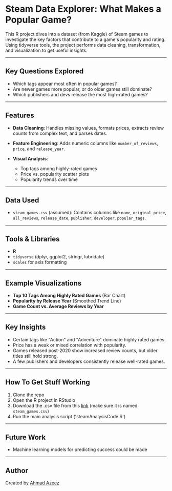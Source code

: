 # Steam Data Explorer: What Makes a Popular Game?

This R project dives into a dataset (from Kaggle) of Steam games to investigate the key factors that contribute to a game's popularity and rating. Using tidyverse tools, the project performs data cleaning, transformation, and visualization to get useful insights.

---

## Key Questions Explored

* Which tags appear most often in popular games?
* Are newer games more popular, or do older games still dominate?
* Which publishers and devs release the most high-rated games?


---

## Features

* **Data Cleaning**: Handles missing values, formats prices, extracts review counts from complex text, and parses dates.
* **Feature Engineering**: Adds numeric columns like `number_of_reviews`, `price`, and `release_year`.
* **Visual Analysis**:

  * Top tags among highly-rated games
  * Price vs. popularity scatter plots
  * Popularity trends over time

---

## Data Used

* `steam_games.csv` (assumed): Contains columns like `name`, `original_price`, `all_reviews`, `release_date`, `publisher`, `developer`, `popular_tags`.

---

## Tools & Libraries

* **R**
* `tidyverse` (dplyr, ggplot2, stringr, lubridate)
* `scales` for axis formatting

---

## Example Visualizations

* **Top 10 Tags Among Highly Rated Games** (Bar Chart)
* **Popularity by Release Year** (Smoothed Trend Line)
* **Game Count vs. Average Reviews by Year**

---

## Key Insights

* Certain tags like "Action" and "Adventure" dominate highly rated games.
* Price has a weak or mixed correlation with popularity.
* Games released post-2020 show increased review counts, but older titles still hold strong.
* A few publishers and developers consistently release well-rated games.

---

## How To Get Stuff Working

1. Clone the repo
2. Open the R project in RStudio
3. Download the .csv file from this [link](https://www.kaggle.com/datasets/fronkongames/steam-games-dataset?resource=download) (make sure it is named `steam_games.csv`)
4. Run the main analysis script ('steamAnalysisCode.R')

---

## Future Work

* Machine learning models for predicting success could be made

---

## Author

Created by [Ahmad Azeez](https://github.com/AhmadAzeez999)
